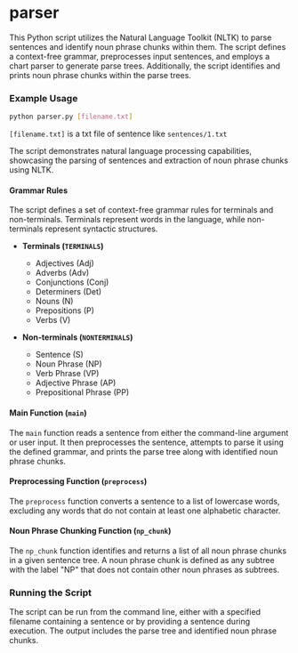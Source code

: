 # parser

This Python script utilizes the Natural Language Toolkit (NLTK) to parse sentences and identify noun phrase chunks within them. The script defines a context-free grammar, preprocesses input sentences, and employs a chart parser to generate parse trees. Additionally, the script identifies and prints noun phrase chunks within the parse trees.

### Example Usage

```bash
python parser.py [filename.txt]
```

`[filename.txt]` is a txt file of sentence like `sentences/1.txt`


The script demonstrates natural language processing capabilities, showcasing the parsing of sentences and extraction of noun phrase chunks using NLTK.

#### Grammar Rules

The script defines a set of context-free grammar rules for terminals and non-terminals. Terminals represent words in the language, while non-terminals represent syntactic structures.

- **Terminals (`TERMINALS`)**
  - Adjectives (Adj)
  - Adverbs (Adv)
  - Conjunctions (Conj)
  - Determiners (Det)
  - Nouns (N)
  - Prepositions (P)
  - Verbs (V)

- **Non-terminals (`NONTERMINALS`)**
  - Sentence (S)
  - Noun Phrase (NP)
  - Verb Phrase (VP)
  - Adjective Phrase (AP)
  - Prepositional Phrase (PP)

#### Main Function (`main`)

The `main` function reads a sentence from either the command-line argument or user input. It then preprocesses the sentence, attempts to parse it using the defined grammar, and prints the parse tree along with identified noun phrase chunks.

#### Preprocessing Function (`preprocess`)

The `preprocess` function converts a sentence to a list of lowercase words, excluding any words that do not contain at least one alphabetic character.

#### Noun Phrase Chunking Function (`np_chunk`)

The `np_chunk` function identifies and returns a list of all noun phrase chunks in a given sentence tree. A noun phrase chunk is defined as any subtree with the label "NP" that does not contain other noun phrases as subtrees.

### Running the Script

The script can be run from the command line, either with a specified filename containing a sentence or by providing a sentence during execution. The output includes the parse tree and identified noun phrase chunks.

